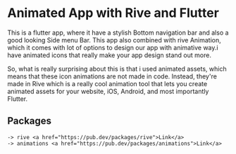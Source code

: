 # Animated App with Rive and Flutter

This is a flutter app, where it have a stylish Bottom navigation bar and also a good looking Side menu Bar. This app also combined with rive Animation, which it comes with lot of options to design our app with animative way.i have animated icons that really make your app design stand out more.

So, what is really surprising about this is that i used animated assets, which means that these icon animations are not made in code. Instead, they're made in Rive which is a really cool animation tool that lets you create animated assets for your website, iOS, Android, and most importantly Flutter.

## Packages

    -> rive <a href="https://pub.dev/packages/rive">Link</a>
    -> animations <a href="https://pub.dev/packages/animations">Link</a>
